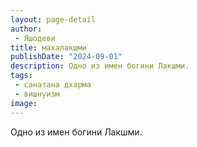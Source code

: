 ```yaml
---
layout: page-detail
author:
 - Яшодеви
title: махалакшми
publishDate: "2024-09-01"
description: Одно из имен богини Лакшми.
tags:
 - санатана дхарма
 - вишнуизм
image: 
---
```


Одно из имен богини Лакшми.

